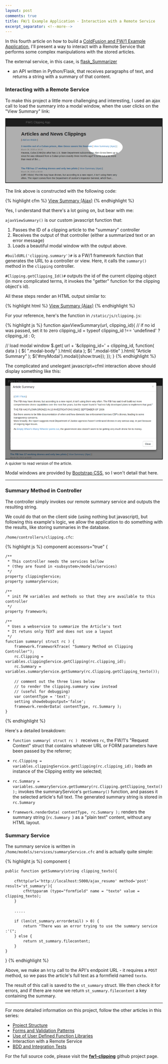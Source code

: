 ```yaml
---
layout: post
comments: true
title: FW/1 Example Application - Interaction with a Remote Service
excerpt_separator: <!--more-->
---
```


In this fourth article on how to build a
[ColdFusion and FW/1 Example Application](https://dezoito.github.io/2015/03/26/fw1-example-app-released/),
I'll present a way to interact with a Remote Service that performs some complex
manipulations with the stored articles.

The external service, in this case, is [flask_Summarizer](https://github.com/dezoito/flask_Summarizer)
- an API written in Python/Flask, that receives
paragraphs of text, and returns a string with a summary of that content.

### Interacting with a Remote Service
To make this project a little more challenging and interesting, I used an ajax call to load the
summary into a modal window, when the user clicks on the "View Summary" link:

![](https://github.com/dezoito/dezoito.github.io/blob/master/public/images/view_summary.png?raw=true)

The link above is constructed with the following code:

{% highlight cfm %}
<a class="summaryLink"
    href="javascript: ajaxViewSummary('#buildURL('clipping.summary')#',#Clipping.getClipping_Id()#);">View Summary (Ajax)</a>
{% endhighlight %}

Yes, I understand that there's a lot going on, but bear with me:

`ajaxViewSummary()` is our custom javascript function that:

1. Passes the ID of a clipping article to the "summary" controller
2. Receives the output of that controller (either a summarized text or an error message)
3. Loads a beautiful modal window with the output above.

`#buildURL('clipping.summary')#` is a FW/1 framework function that generates the
 URL to a controller or view. Here, it calls the `summary()` method
 in the `clipping` controller.

 `#Clipping.getClipping_Id()#` outputs the id of the current clipping object
 (in more complicated terms, it invokes the "getter" function for the clipping object's id).

 All these steps render an HTML output similar to:

{% highlight html %}
<a class="summaryLink"
href="javascript: ajaxViewSummary('/clipping/index.cfm?action=clipping.summary',49);">View Summary (Ajax)</a>
{% endhighlight %}

For your reference, here's the  function in `/static/js/clipping.js`:

{% highlight js %}
function ajaxViewSummary(url, clipping_id){
  // if no id was passed, set it to zero
  clipping_id = typeof clipping_id !== 'undefined' ? clipping_id : 0;

  // load modal window
  $.get( url + '&clipping_id=' + clipping_id, function( data ) {
    $( ".modal-body" ).html( data );
    $( ".modal-title" ).html( "Article Summary" );
    $('#myModal').modal({show:true});
  });
}
{% endhighlight %}

The complicated and unelegant javascript+cfml interaction above should display
something like this:

![](https://github.com/dezoito/dezoito.github.io/blob/master/public/images/modal_summary.png?raw=true)
<small>A quicker to read version of the article.</small>

Modal windows are provided by [Bootstrap CSS](http://getbootstrap.com/javascript/#modals),
so I won't detail that here.

 ----

### Summary Method in Controller

The controller simply invokes our remote summary service and
outputs the resulting string.

We could do that on the client side (using nothing but javascript),
but following this example's logic, we allow the application to do something
with the results, like storing summaries in the database.

`/home/controllers/clipping.cfc`:

{% highlight js %}
component accessors="true" {

    /**
     * This controller needs the services bellow
     * (they are found in <subsystem>/models/services)
     */
    property clippingService;
    property summaryService;

    /**
     * init FW variables and methods so that they are available to this controller
     */
    property framework;

    /**
     * Uses a webservice to summarize the Article's text
     * It retuns only TEXT and does not use a layout
     */
    function summary( struct rc ) {
        framework.frameworkTrace( "Summary Method on Clipping Controller");
        rc.Clipping = variables.clippingService.getClipping(rc.clipping_id);
        rc.Summary = variables.summaryService.getSummary(rc.Clipping.getClipping_texto());

        // comment out the three lines below
        // to render the clipping.summary view instead
        // (useful for debugging)
        var contentType = 'text';
        setting showdebugoutput='false';
        framework.renderData( contentType, rc.Summary );
    }
{% endhighlight %}

Here's a detailed breakdown:

 - `function summary( struct rc ) ` receives `rc`, the FW/1's "Request Context" struct
 that contains whatever URL or FORM parameters have been passed by the referrer;


 - `rc.Clipping = variables.clippingService.getClipping(rc.clipping_id);`
 loads an instance of the Clipping entity we selected;

 - `rc.Summary = variables.summaryService.getSummary(rc.Clipping.getClipping_texto());`
 invokes the summaryService's `getSummary()` function, and passes it the selected
 article's full text. The generated summary string is stored in `rc.Summary`

 - `framework.renderData( contentType, rc.Summary );` renders the summary string
  (`rc.Summary `) as a "plain text" content, without any HTML layout.


### Summary Service

 The summary service is written in `/home/models/services/summaryService.cfc` and
 is actually quite simple:

{% highlight js %}
component {

    public function getSummary(string clipping_texto){

        cfhttp(url='http://localhost:5000/ajax_resumo' method='post' result='st_summary'){
            cfhttpparam (type="formfield" name = "texto" value = clipping_texto);
        }

        .....

        if (len(st_summary.errordetail) > 0) {
            return "There was an error trying to use the summary service :'(";
        } else {
            return st_summary.filecontent;
        }
    }
}
{% endhighlight %}

Above, we make an `http` call to the API's endpoint URL - it requires a `POST` method,
so we pass the article's full text as a formfield named `texto`.

The result of this call is saved to the `st_summary` struct.
We then check it for errors, and if there are none we return `st_summary.filecontent`
a key containing the summary.

 ----

For more detailed information on this project, follow the other articles in this series:

 - [Project Structure](/2015/03/29/fw1-example-app-project-structure/)
 - [Forms and Validation Patterns](/2015/03/30/fw1-example-app-forms_validation/)
 - [Use of User Defined Function Libraries](/2015/04/06/fw1-example-user-defined-function-libraries/)
 - Interaction with a Remote Service
 - [BDD and Integration Tests](/2015/04/18/fw1-example-bdd-integration-testing/)

For the full source code, please visit the **[fw1-clipping](https://github.com/dezoito/fw1-clipping)**
github project page.

